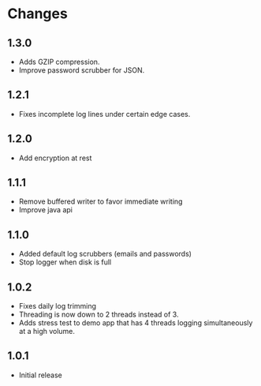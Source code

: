 # Changes

1.3.0
----------
- Adds GZIP compression.
- Improve password scrubber for JSON.

1.2.1
----------
- Fixes incomplete log lines under certain edge cases.

1.2.0
----------
- Add encryption at rest

1.1.1
----------
- Remove buffered writer to favor immediate writing
- Improve java api

1.1.0
----------
- Added default log scrubbers (emails and passwords)
- Stop logger when disk is full

1.0.2
----------
- Fixes daily log trimming 
- Threading is now down to 2 threads instead of 3.
- Adds stress test to demo app that has 4 threads logging simultaneously at a high volume.

1.0.1
----------
- Initial release